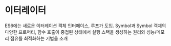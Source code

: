 # 이터레이터

ES6에는 새로운 이터레이션 객체 인터페이스, 루프가 도입.
Symbol과 Symbol 객체의 다양한 프로퍼티,
함수 호출이 중첩된 상태에서 실행 스택을 생성하는 원리와
성능/메모리 점유를 최적화하는 기법을 소개